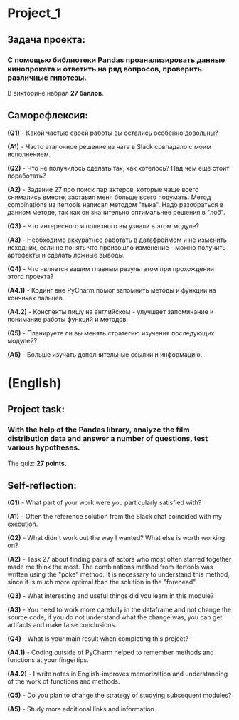 # Project_1
## Задача проекта: 
### С помощью библиотеки Pandas проанализировать данные кинопроката и ответить на ряд вопросов, проверить различные гипотезы. 

В викторине набрал **27 баллов**. 

## Саморефлексия: 

**(Q1)** - Какой частью своей работы вы остались особенно довольны?

**(A1)** - Часто эталонное решение из чата в Slack совпадало с моим исполнением.


**(Q2)** - Что не получилось сделать так, как хотелось? Над чем ещё стоит поработать?

**(A2)** - Задание 27 про поиск пар актеров, которые чаще всего снимались вместе, заставил меня больше всего подумать. Метод combinations из itertools написал методом "тыка". Надо разобраться в данном методе, так как он значительно оптимальнее решения  в "лоб".


**(Q3)** - Что интересного и полезного вы узнали в этом модуле?

**(A3)** - Необходимо аккуратнее работать в датафреймом и не изменить исходник, если не понять что произошло изменение - можно получить артефакты и сделать ложные выводы.


**(Q4)** - Что является вашим главным результатом при прохождении этого проекта?

**(A4.1)** - Кодинг вне PyCharm помог запомнить методы и функции на кончиках пальцев.

**(A4.2)** - Конспекты пишу на английском - улучшает запоминание и понимание работы функций и методов.


**(Q5)** - Планируете ли вы менять стратегию изучения последующих модулей?

**(A5)** - Больше изучать дополнительные ссылки и информацию.


# (English)
## Project task:
### With the help of the Pandas library, analyze the film distribution data and answer a number of questions, test various hypotheses.

The quiz: **27 points.**

## Self-reflection:

**(Q1)** - What part of your work were you particularly satisfied with?

**(A1)** - Often the reference solution from the Slack chat coincided with my execution.


**(Q2)** - What didn't work out the way I wanted? What else is worth working on?

**(A2)** - Task 27 about finding pairs of actors who most often starred together made me think the most. The combinations method from itertools was written using the "poke" method. It is necessary to understand this method, since it is much more optimal than the solution in the "forehead".


**(Q3)** - What interesting and useful things did you learn in this module?

**(A3)** - You need to work more carefully in the dataframe and not change the source code, if you do not understand what the change was, you can get artifacts and make false conclusions.


**(Q4)** - What is your main result when completing this project?

**(A4.1)** - Coding outside of PyCharm helped to remember methods and functions at your fingertips.

**(A4.2)** - I write notes in English-improves memorization and understanding of the work of functions and methods.


**(Q5)** - Do you plan to change the strategy of studying subsequent modules?

**(A5)** - Study more additional links and information.
